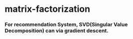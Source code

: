 # matrix-factorization

### For recommendation System, SVD(Singular Value Decomposition) can via **gradient descent**.
